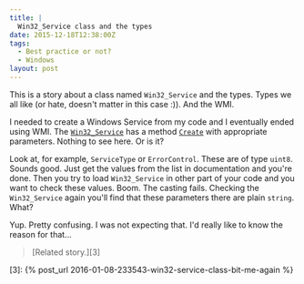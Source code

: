 ```yaml
---
title: |
  Win32_Service class and the types
date: 2015-12-18T12:38:00Z
tags:
  - Best practice or not?
  - Windows
layout: post
---
```

This is a story about a class named `Win32_Service` and the types. Types we all like (or hate, doesn't matter in this case :)). And the WMI.

<!-- excerpt -->

I needed to create a Windows Service from my code and I eventually ended using WMI. The [`Win32_Service`][1] has a method [`Create`][2] with appropriate parameters. Nothing to see here. Or is it?

Look at, for example, `ServiceType` or `ErrorControl`. These are of type `uint8`. Sounds good. Just get the values from the list in documentation and you're done. Then you try to load `Win32_Service` in other part of your code and you want to check these values. Boom. The casting fails. Checking the `Win32_Service` again you'll find that these parameters there are plain `string`. What?

Yup. Pretty confusing. I was not expecting that. I'd really like to know the reason for that...

> [Related story.][3]

[1]: https://msdn.microsoft.com/en-us/library/windows/desktop/aa394418(v=vs.85).aspx
[2]: https://msdn.microsoft.com/en-us/library/windows/desktop/aa389390(v=vs.85).aspx
[3]: {% post_url 2016-01-08-233543-win32-service-class-bit-me-again %}
